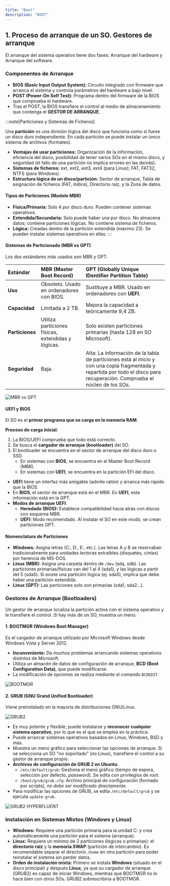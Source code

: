 ```yaml
---
title: "Boot"
description: "BOOT"
---
```


## 1. Proceso de arranque de un SO. Gestores de arranque

El arranque del sistema operativo tiene dos fases: Arranque del hardware y Arranque del software.

### Componentes de Arranque

*   **BIOS (Basic Input Output System):** Circuito integrado con firmware que arranca el sistema y controla parámetros del hardware a bajo nivel.
*   **POST (Power-On Self Test):** Programa dentro del firmware de la BIOS que comprueba el hardware.
*   Tras el POST, la BIOS transfiere el control al medio de almacenamiento que contenga el **GESTOR DE ARRANQUE**.

:::note[Particiones y Sistemas de Ficheros]

Una **partición** es una división lógica del disco que funciona como si fuese un disco duro independiente. En cada partición se puede instalar un único sistema de archivos (formateo).

*   **Ventajas de usar particiones:** Organización de la información, eficiencia del disco, posibilidad de tener varios SOs en el mismo disco, y seguridad (el fallo de una partición no implica errores en las demás).
*   **Sistemas de ficheros:** ext, ext2, ext3, ext4 (para Linux); FAT, FAT32, NTFS (para Windows).
*   **Estructura lógica de un disco/partición:** Sector de arranque, Tabla de asignación de ficheros (FAT, índice), Directorio raíz, y la Zona de datos.

#### Tipos de Particiones (Modelo MBR)

*   **Física/Primaria:** Solo 4 por disco duro. Pueden contener sistemas operativos.
*   **Extendida/Secundaria:** Solo puede haber una por disco. No almacena datos; contiene particiones lógicas. No contiene sistema de ficheros.
*   **Lógica:** Creadas dentro de la partición extendida (máximo 23). Se pueden instalar sistemas operativos en ellas.
:::

#### Sistemas de Particionado (MBR vs GPT)

Los dos estándares más usados son MBR y GPT:

| Estándar | MBR (Master Boot Record) | GPT (Globally Unique IDentifier Partition Table) |
| :--- | :--- | :--- |
| **Uso** | Obsoleto. Usado en ordenadores con BIOS. | Sustituye a MBR. Usado en ordenadores con **UEFI**. |
| **Capacidad** | Limitada a 2 TB. | Mejora la capacidad a teóricamente 9,4 ZB. |
| **Particiones** | Utiliza particiones físicas, extendidas y lógicas. | Solo existen particiones primarias (hasta 128 en SO Microsoft). |
| **Seguridad** | Baja. | Alta: La información de la tabla de particiones está al inicio y con una copia fragmentada y repartida por todo el disco para recuperación. Comprueba el núcleo de los SOs. |

![MBR vs GPT](https://www.qilingtech.com/img/others/mbr-vs-gpt.png)


#### UEFI y BIOS

El SO es el **primer programa que se carga en la memoria RAM**.

**Proceso de carga inicial**:

1.  La BIOS/UEFI comprueba que todo está correcto.
2.  Se busca el **cargador de arranque (bootloader)** del SO.
3.  El bootloader se encuentra en el sector de arranque del disco duro o SSD.
    *   En sistemas con **BIOS**, se encuentra en el Master Boot Record (MBR).
    *   En sistemas con **UEFI**, se encuentra en la partición EFI del disco.



*   **UEFI** tiene un interfaz más amigable (admite ratón) y arranca más rápido que la BIOS.
*   En **BIOS**, el sector de arranque está en el MBR. En **UEFI**, esta información está en la GPT.
*   **Modos de arranque UEFI**:
    *   **Heredado (BIOS):** Establece compatibilidad hacia atrás con discos con esquema MBR.
    *   **UEFI:** Modo recomendado. Al instalar el SO en este modo, se crean particiones GPT.

#### Nomenclatura de Particiones

*   **Windows:** Asigna letras (C:, D:, E:, etc.). Las letras A y B se reservaban tradicionalmente para unidades lectoras extraíbles (disquetes, cintas) por herencia de MS-DOS.
*   **Linux (MBR):** Asigna una carpeta dentro de `/dev` (sda, sdb). Las particiones primarias/físicas van del 1 al 4 (sda1), y las lógicas a partir del 5 (sda5). Si existe una partición lógica (ej. sda5), implica que debe haber una partición extendida.
*   **Linux (GPT):** Las particiones solo son primarias (sda1, sda2...).

### Gestores de Arranque (Bootloaders)

Un gestor de arranque localiza la partición activa con el sistema operativo y le transfiere el control. Si hay más de un SO, muestra un menú.

#### 1. BOOTMGR (Windows Boot Manager)
Es el cargador de arranque utilizado por Microsoft Windows desde Windows Vista y Server 2012.

*   **Inconveniente:** Da muchos problemas arrancando sistemas operativos distintos de Microsoft.
*   Utiliza un almacén de datos de configuración de arranque, **BCD (Boot Configuration Data)**, que puede modificarse.
*   La modificación de opciones se realiza mediante el comando `BCDEDIT`.

![BOOTMGR](https://cdn4.geckoandfly.com/wp-content/uploads/2019/04/multi-boot-windows.jpg)


#### 2. GRUB (GNU Grand Unified Bootloader)
Viene preinstalado en la mayoría de distribuciones GNU/Linux.

![GRUB2](https://lignux.com/wp-content/uploads/2016/04/grub-boot-menu-live-cd.png)

*   Es muy potente y flexible; puede instalarse y **reconocer cualquier sistema operativo**, por lo que es el que se emplea en la práctica.
*   Puede arrancar sistemas operativos basados en Linux, Windows, BSD y más.
*   Muestra un menú gráfico para seleccionar las opciones de arranque. Si se selecciona un SO "no soportado" (no Linux), transfiere el control a su gestor de arranque propio.
*   **Archivos de configuración de GRUB 2 en Ubuntu**:
    *   `/etc/default/grub`: Gestiona el menú gráfico (tiempo de espera, selección por defecto, *password*). Se edita con privilegios de *root*.
    *   `/boot/grub/grub.cfg`: Archivo principal de configuración (formado por scripts), *no debe ser modificado directamente*.
*   Para modificar las opciones de GRUB, se edita `/etc/default/grub` y se ejecuta `update-grub`.


![GRUB2 HYPERFLUENT](https://preview.redd.it/grub-hyperfluent-grub2-theme-v0-q9tgc9o9gdlc1.jpg?width=2618&format=pjpg&auto=webp&s=fe72808788992e567a82c210b93583f36c47fe59 "GRUB2 HYPERFLUENT")


### Instalación en Sistemas Mixtos (Windows y Linux)

*   **Windows:** Requiere una partición primaria para la unidad C: y crea automáticamente una partición para el sistema (arranque).
*   **Linux:** Requiere un mínimo de 2 particiones (lógicas o primarias): el **directorio raíz** y la **memoria SWAP** (partición de intercambio). Es recomendable separar el directorio `/home` en otra partición para poder reinstalar el sistema sin perder datos.
*   **Orden de instalación mixta:** Primero se instala **Windows** (situado en el disco principal) y después **Linux**, ya que su cargador de arranque (GRUB2) es capaz de iniciar Windows, mientras que BOOTMGR no lo hace bien con otros SOs. GRUB2 sobrescribiría a BOOTMGR.
